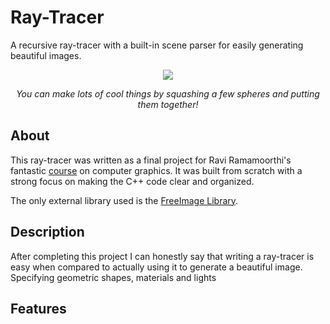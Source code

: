 <!---
Image of beautiful header
--->

# Ray-Tracer

A recursive ray-tracer with a built-in scene parser for easily generating beautiful images.

<p align="center">
  <img src="https://github.com/diegomacario/Ray-Tracer/blob/master/readme_images/flower.gif"/>
  <p align="center">
    <em>You can make lots of cool things by squashing a few spheres and putting them together!</em>
  </p>
</p>

## About

This ray-tracer was written as a final project for Ravi Ramamoorthi's fantastic [course](https://www.edx.org/course/computer-graphics-uc-san-diegox-cse167x-2) on computer graphics. It was built from scratch with a strong focus on making the C++ code clear and organized.

The only external library used is the [FreeImage Library](https://www.edx.org/course/computer-graphics-uc-san-diegox-cse167x-2).

## Description

After completing this project I can honestly say that writing a ray-tracer is easy when compared to actually using it to generate a beautiful image. Specifying geometric shapes, materials and lights 

## Features
